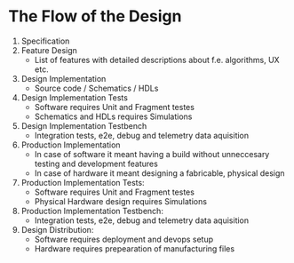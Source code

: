 # The Flow of the Design

1. Specification
2. Feature Design
    - List of features with detailed descriptions about f.e. algorithms, UX etc.
3. Design Implementation
    - Source code / Schematics / HDLs
4. Design Implementation Tests
    - Software requires Unit and Fragment testes
    - Schematics and HDLs requires Simulations
5. Design Implementation Testbench
    - Integration tests, e2e, debug and telemetry data aquisition
6. Production Implementation
    - In case of software it meant having a build without unneccesary testing and development features
    - In case of hardware it meant designing a fabricable, physical design
7. Production Implementation Tests:
    - Software requires Unit and Fragment testes
    - Physical Hardware design requires Simulations
8. Production Implementation Testbench:
    - Integration tests, e2e, debug and telemetry data aquisition
9. Design Distribution:
    - Software requires deployment and devops setup
    - Hardware requires prepearation of manufacturing files

